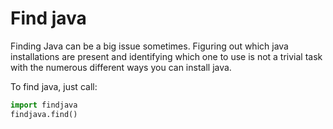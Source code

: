 # Find java

Finding Java can be a big issue sometimes. Figuring out which java installations
are present and identifying which one to use is not a trivial task with the
numerous different ways you can install java.

To find java, just call:

```python
import findjava
findjava.find()
```
